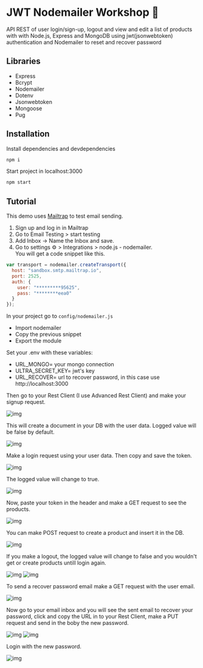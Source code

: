 # JWT Nodemailer Workshop :e-mail:

API REST of user login/sign-up, logout and view and edit a list of products with with Node.js, Express and MongoDB using jwt(jsonwebtoken) authentication and Nodemailer to reset and recover password

## Libraries

- Express
- Bcrypt
- Nodemailer
- Dotenv
- Jsonwebtoken
- Mongoose
- Pug

## Installation

Install dependencies and devdependencies
```javascript
npm i 
```

Start project in localhost:3000
```javascript
npm start
```

## Tutorial

This demo uses [Mailtrap](https://mailtrap.io) to test email sending.

1. Sign up and log in in Mailtrap<br>
2. Go to Email Testing > start testing<br>
3. Add Inbox -> Name the Inbox and save.<br>
4. Go to settings ⚙️ > Integrations > node.js - nodemailer.<br> 
You will get a code snippet like this. 

```js 
var transport = nodemailer.createTransport({
  host: "sandbox.smtp.mailtrap.io",
  port: 2525,
  auth: {
    user: "*********95625",
    pass: "********eea0"
  }
});
```

In your project go to `config/nodemailer.js`

- Import nodemailer 
- Copy the previous snippet
- Export the module

Set your .env with these variables:
- URL_MONGO= your mongo connection
- ULTRA_SECRET_KEY= jwt's key
- URL_RECOVER= url to recover password, in this case use http://localhost:3000

Then go to your Rest Client (I use Advanced Rest Client) and make your signup request.

![img](/assets/signup.gif)

This will create a document in your DB with the user data. Logged value will be false by default.

![img](/assets/signdoc.png)

Make a login request using your user data. Then copy and save the token.

![img](/assets/login.gif)

The logged value will change to true.

![img](assets/mongodoc.png)

Now, paste your token in the header and make a GET request to see the products.

![img](assets/getproducts.gif)

You can make POST request to create a product and insert it in the DB.

![img](assets/createproduct.gif)

If you make a logout, the logged value will change to false and you wouldn't get or create products untill login again.

![img](assets/logout.gif)
![img](assets/logoutgetproducts.gif)

To send a recover password email make a GET request with the user email.

![img](assets/recoveremail.gif)

Now go to your email inbox and you will see the sent email to recover your password, click and copy the URL in to your Rest Client, make a PUT request and send in the boby the new password.

![img](assets/resetpassword1.gif)
![img](assets/resetpassword2.gif)

Login with the new password.

![img](assets/newlogin.gif)
